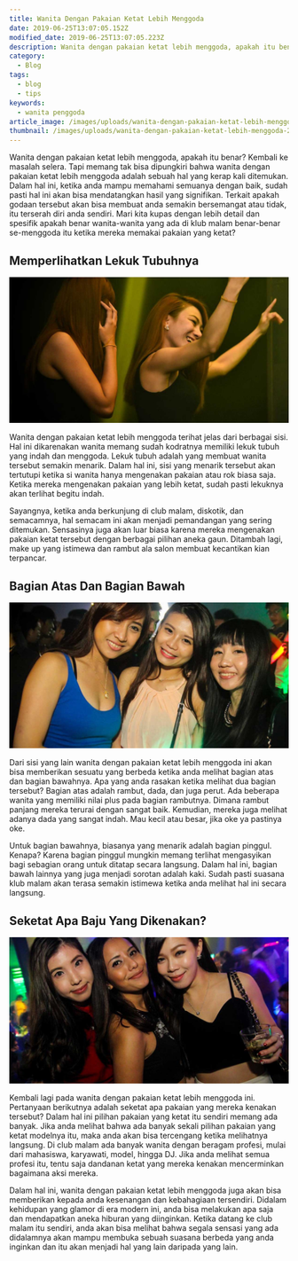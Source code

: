 ```yaml
---
title: Wanita Dengan Pakaian Ketat Lebih Menggoda
date: 2019-06-25T13:07:05.152Z
modified_date: 2019-06-25T13:07:05.223Z
description: Wanita dengan pakaian ketat lebih menggoda, apakah itu benar? Kembali ke masalah selera. Tapi memang tak bisa dipungkiri bahwa wanita dengan pakaian ketat lebih menggoda
category:
  - Blog
tags:
  - blog
  - tips
keywords:
  - wanita penggoda
article_image: /images/uploads/wanita-dengan-pakaian-ketat-lebih-menggoda-2.jpg
thumbnail: /images/uploads/wanita-dengan-pakaian-ketat-lebih-menggoda-2-016.jpg
---
```

Wanita dengan pakaian ketat lebih menggoda, apakah itu benar? Kembali ke masalah selera. Tapi memang tak bisa dipungkiri bahwa wanita dengan pakaian ketat lebih menggoda adalah sebuah hal yang kerap kali ditemukan. Dalam hal ini, ketika anda mampu memahami semuanya dengan baik, sudah pasti hal ini akan bisa mendatangkan hasil yang signifikan. Terkait apakah godaan tersebut akan bisa membuat anda semakin bersemangat atau tidak, itu terserah diri anda sendiri. Mari kita kupas dengan lebih detail dan spesifik apakah benar wanita-wanita yang ada di klub malam benar-benar se-menggoda itu ketika mereka memakai pakaian yang ketat?



## Memperlihatkan Lekuk Tubuhnya

![Wanita Dengan Pakaian Ketat Lebih Menggoda](/images/uploads/wanita-dengan-pakaian-ketat-lebih-menggoda-3.jpg)

Wanita dengan pakaian ketat lebih menggoda terihat jelas dari berbagai sisi. Hal ini dikarenakan wanita memang sudah kodratnya memiliki lekuk tubuh yang indah dan menggoda. Lekuk tubuh adalah yang membuat wanita tersebut semakin menarik. Dalam hal ini, sisi yang menarik tersebut akan tertutupi ketika si wanita hanya mengenakan pakaian atau rok biasa saja. Ketika mereka mengenakan pakaian yang lebih ketat, sudah pasti lekuknya akan terlihat begitu indah.

Sayangnya, ketika anda berkunjung di club malam, diskotik, dan semacamnya, hal semacam ini akan menjadi pemandangan yang sering ditemukan. Sensasinya juga akan luar biasa karena mereka mengenakan pakaian ketat tersebut dengan berbagai pilihan aneka gaun. Ditambah lagi, make up yang istimewa dan rambut ala salon membuat kecantikan kian terpancar.



## Bagian Atas Dan Bagian Bawah

![Wanita Dengan Pakaian Ketat Lebih Menggoda](/images/uploads/wanita-dengan-pakaian-ketat-lebih-menggoda-2.jpg)

Dari sisi yang lain wanita dengan pakaian ketat lebih menggoda ini akan bisa memberikan sesuatu yang berbeda ketika anda melihat bagian atas dan bagian bawahnya. Apa yang anda rasakan ketika melihat dua bagian tersebut? Bagian atas adalah rambut, dada, dan juga perut. Ada beberapa wanita yang memiliki nilai plus pada bagian rambutnya. Dimana rambut panjang mereka terurai dengan sangat baik. Kemudian, mereka juga melihat adanya dada yang sangat indah. Mau kecil atau besar, jika oke ya pastinya oke.

Untuk bagian bawahnya, biasanya yang menarik adalah bagian pinggul. Kenapa? Karena bagian pinggul mungkin memang terlihat mengasyikan bagi sebagian orang untuk ditatap secara langsung. Dalam hal ini, bagian bawah lainnya yang juga menjadi sorotan adalah kaki. Sudah pasti suasana klub malam akan terasa semakin istimewa ketika anda melihat hal ini secara langsung.



## Seketat Apa Baju Yang Dikenakan?

![Wanita Dengan Pakaian Ketat Lebih Menggoda](/images/uploads/wanita-dengan-pakaian-ketat-lebih-menggoda-1.jpg)

Kembali lagi pada wanita dengan pakaian ketat lebih menggoda ini. Pertanyaan berikutnya adalah seketat apa pakaian yang mereka kenakan tersebut? Dalam hal ini pilihan pakaian yang ketat itu sendiri memang ada banyak. Jika anda melihat bahwa ada banyak sekali pilihan pakaian yang ketat modelnya itu, maka anda akan bisa tercengang ketika melihatnya langsung. Di club malam ada banyak wanita dengan beragam profesi, mulai dari mahasiswa, karyawati, model, hingga DJ. Jika anda melihat semua profesi itu, tentu saja dandanan ketat yang mereka kenakan mencerminkan bagaimana aksi mereka.

Dalam hal ini, wanita dengan pakaian ketat lebih menggoda juga akan bisa memberikan kepada anda kesenangan dan kebahagiaan tersendiri. Didalam kehidupan yang glamor di era modern ini, anda bisa melakukan apa saja dan mendapatkan aneka hiburan yang diinginkan. Ketika datang ke club malam itu sendiri, anda akan bisa melihat bahwa segala sensasi yang ada didalamnya akan mampu membuka sebuah suasana berbeda yang anda inginkan dan itu akan menjadi hal yang lain daripada yang lain.
